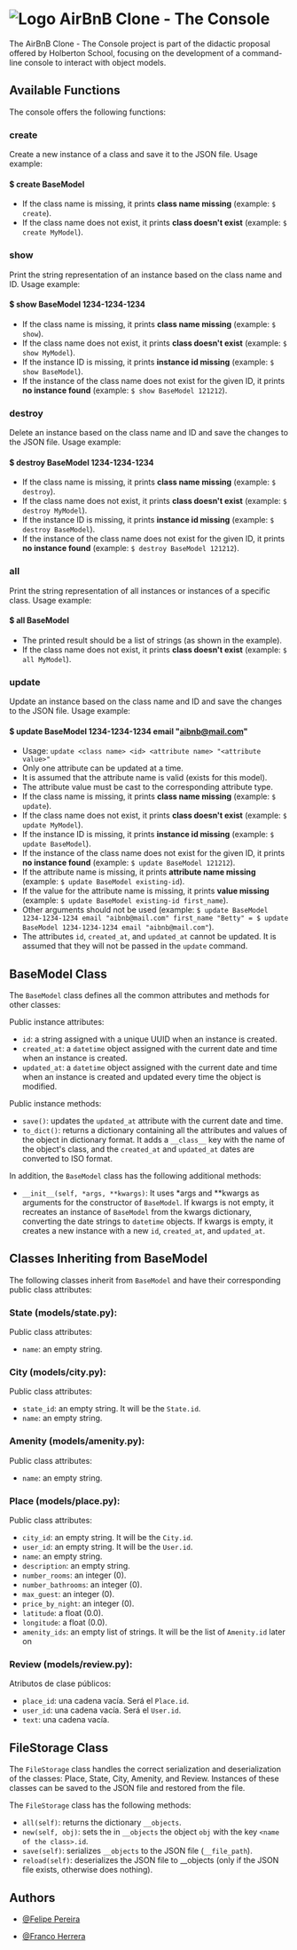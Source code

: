 # ![Logo](https://s3.eu-west-3.amazonaws.com/hbtn.intranet/uploads/medias/2018/6/65f4a1dd9c51265f49d0.png?X-Amz-Algorithm=AWS4-HMAC-SHA256&X-Amz-Credential=AKIA4MYA5JM5DUTZGMZG%2F20230709%2Feu-west-3%2Fs3%2Faws4_request&X-Amz-Date=20230709T222751Z&X-Amz-Expires=86400&X-Amz-SignedHeaders=host&X-Amz-Signature=2c00c26b5ed16a9962b908ff15a7fd89af81415bb54ee3821c146a22a88cf5f0) AirBnB Clone - The Console

The AirBnB Clone - The Console project is part of the didactic proposal offered by Holberton School, focusing on the development of a command-line console to interact with object models.

## Available Functions

The console offers the following functions:

### create

Create a new instance of a class and save it to the JSON file. Usage example:

#### $ create BaseModel

- If the class name is missing, it prints **class name missing** (example: `$ create`).
- If the class name does not exist, it prints **class doesn't exist** (example: `$ create MyModel`).

### show

Print the string representation of an instance based on the class name and ID. Usage example:


#### $ show BaseModel 1234-1234-1234

- If the class name is missing, it prints **class name missing** (example: `$ show`).
- If the class name does not exist, it prints **class doesn't exist** (example: `$ show MyModel`).
- If the instance ID is missing, it prints **instance id missing** (example: `$ show BaseModel`).
- If the instance of the class name does not exist for the given ID, it prints **no instance found** (example: `$ show BaseModel 121212`).

### destroy

Delete an instance based on the class name and ID and save the changes to the JSON file. Usage example:

#### $ destroy BaseModel 1234-1234-1234

- If the class name is missing, it prints **class name missing** (example: `$ destroy`).
- If the class name does not exist, it prints **class doesn't exist** (example: `$ destroy MyModel`).
- If the instance ID is missing, it prints **instance id missing** (example: `$ destroy BaseModel`).
- If the instance of the class name does not exist for the given ID, it prints **no instance found** (example: `$ destroy BaseModel 121212`).

### all

Print the string representation of all instances or instances of a specific class. Usage example:

#### $ all BaseModel

- The printed result should be a list of strings (as shown in the example).
- If the class name does not exist, it prints **class doesn't exist** (example: `$ all MyModel`).

### update

Update an instance based on the class name and ID and save the changes to the JSON file. Usage example:

#### $ update BaseModel 1234-1234-1234 email "aibnb@mail.com"

- Usage: `update <class name> <id> <attribute name> "<attribute value>"`
- Only one attribute can be updated at a time.
- It is assumed that the attribute name is valid (exists for this model).
- The attribute value must be cast to the corresponding attribute type.
- If the class name is missing, it prints **class name missing** (example: `$ update`).
- If the class name does not exist, it prints **class doesn't exist** (example: `$ update MyModel`).
- If the instance ID is missing, it prints **instance id missing** (example: `$ update BaseModel`).
- If the instance of the class name does not exist for the given ID, it prints **no instance found** (example: `$ update BaseModel 121212`).
- If the attribute name is missing, it prints **attribute name missing** (example: `$ update BaseModel existing-id`).
- If the value for the attribute name is missing, it prints **value missing** (example: `$ update BaseModel existing-id first_name`).
- Other arguments should not be used (example: `$ update BaseModel 1234-1234-1234 email "aibnb@mail.com" first_name "Betty" = $ update BaseModel 1234-1234-1234 email "aibnb@mail.com"`).
- The attributes `id`, `created_at`, and `updated_at` cannot be updated. It is assumed that they will not be passed in the `update` command.

## BaseModel Class

The `BaseModel` class defines all the common attributes and methods for other classes:

Public instance attributes:
- `id`: a string assigned with a unique UUID when an instance is created.
- `created_at`: a `datetime` object assigned with the current date and time when an instance is created.
- `updated_at`: a `datetime` object assigned with the current date and time when an instance is created and updated every time the object is modified.

Public instance methods:
- `save()`: updates the `updated_at` attribute with the current date and time.
- `to_dict()`: returns a dictionary containing all the attributes and values of the object in dictionary format. It adds a `__class__` key with the name of the object's class, and the `created_at` and `updated_at` dates are converted to ISO format.

In addition, the `BaseModel` class has the following additional methods:

- `__init__(self, *args, **kwargs)`: It uses *args and **kwargs as arguments for the constructor of `BaseModel`. If kwargs is not empty, it recreates an instance of `BaseModel` from the kwargs dictionary, converting the date strings to `datetime` objects. If kwargs is empty, it creates a new instance with a new `id`, `created_at`, and `updated_at`.

## Classes Inheriting from BaseModel

The following classes inherit from `BaseModel` and have their corresponding public class attributes:

### State (models/state.py):

Public class attributes:
- `name`: an empty string.

### City (models/city.py):

Public class attributes:
- `state_id`: an empty string. It will be the `State.id`.
- `name`: an empty string.

### Amenity (models/amenity.py):

Public class attributes:
- `name`: an empty string.

### Place (models/place.py):

Public class attributes:
- `city_id`: an empty string. It will be the `City.id`.
- `user_id`: an empty string. It will be the `User.id`.
- `name`: an empty string.
- `description`: an empty string.
- `number_rooms`: an integer (0).
- `number_bathrooms`: an integer (0).
- `max_guest`: an integer (0).
- `price_by_night`: an integer (0).
- `latitude`: a float (0.0).
- `longitude`: a float (0.0).
- `amenity_ids`: an empty list of strings. It will be the list of `Amenity.id` later on

### Review (models/review.py):

Atributos de clase públicos:
- `place_id`: una cadena vacía. Será el `Place.id`.
- `user_id`: una cadena vacía. Será el `User.id`.
- `text`: una cadena vacía.

## FileStorage Class

The `FileStorage` class handles the correct serialization and deserialization of the classes: Place, State, City, Amenity, and Review. Instances of these classes can be saved to the JSON file and restored from the file.

The `FileStorage` class has the following methods:

- `all(self)`: returns the dictionary `__objects`.
- `new(self, obj)`: sets the in `__objects` the object `obj` with the key `<name of the class>.id`.
- `save(self)`: serializes `__objects` to the JSON file  (`__file_path`).
- `reload(self)`: deserializes the JSON file to __objects (only if the JSON file exists, otherwise does nothing).

## Authors

- [@Felipe Pereira](https://www.linkedin.com/in/felipe-pereira-forte-ba40a8263/)

- [@Franco Herrera](https://www.linkedin.com/in/franco-fabrizio-herrera-zunino-34371b278/)
